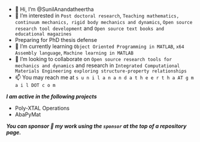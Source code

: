 - 👋 Hi, I’m @SunilAnandatheertha
- 👀 I’m interested in `Post doctoral research`, `Teaching mathematics, continuum mechanics, rigid body mechanics and dynamics`, `Open source research tool development` and `Open source text books and educational magazines`
- Preparing for PhD thesis defense
- 🌱 I’m currently learning `Object Oriented Programming in MATLAB`, `x64 Assembly language`, `Machine learning in MATLAB`
- 💞️ I’m looking to collaborate on `Open source research tools for mechanics and dynamics` and research in `Integrated Computational Materials Engineering exploring structure-property relationships`
- 📫 You may reach me at `s u n i l a n a n d a t h e e r t h a AT g m a i l DOT c o m`

***I am active in the following projects***
* Poly-XTAL Operations
* AbaPyMat

***You can sponsor :gift_heart: my work using the ```sponsor``` at the top of a repository page.***
<!---
SunilAnandatheertha/SunilAnandatheertha is a ✨ special ✨ repository because its `README.md` (this file) appears on your GitHub profile.
You can click the Preview link to take a look at your changes.
--->
 
